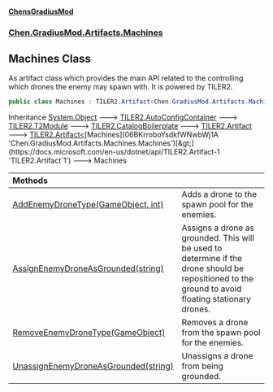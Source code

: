 #### [ChensGradiusMod](index 'index')
### [Chen.GradiusMod.Artifacts.Machines](ayrCd5wE1fGIQOox6GFHYA 'Chen.GradiusMod.Artifacts.Machines')
## Machines Class
As artifact class which provides the main API related to the controlling which drones the enemy may spawn with. It is powered by TILER2.  
```csharp
public class Machines : TILER2.Artifact<Chen.GradiusMod.Artifacts.Machines.Machines>
```

Inheritance [System.Object](https://docs.microsoft.com/en-us/dotnet/api/System.Object 'System.Object') &#129106; [TILER2.AutoConfigContainer](https://docs.microsoft.com/en-us/dotnet/api/TILER2.AutoConfigContainer 'TILER2.AutoConfigContainer') &#129106; [TILER2.T2Module](https://docs.microsoft.com/en-us/dotnet/api/TILER2.T2Module 'TILER2.T2Module') &#129106; [TILER2.CatalogBoilerplate](https://docs.microsoft.com/en-us/dotnet/api/TILER2.CatalogBoilerplate 'TILER2.CatalogBoilerplate') &#129106; [TILER2.Artifact](https://docs.microsoft.com/en-us/dotnet/api/TILER2.Artifact 'TILER2.Artifact') &#129106; [TILER2.Artifact&lt;](https://docs.microsoft.com/en-us/dotnet/api/TILER2.Artifact-1 'TILER2.Artifact`1')[Machines](06BKrroboYsdkfWNwbWj1A 'Chen.GradiusMod.Artifacts.Machines.Machines')[&gt;](https://docs.microsoft.com/en-us/dotnet/api/TILER2.Artifact-1 'TILER2.Artifact`1') &#129106; Machines  

| Methods | |
| :--- | :--- |
| [AddEnemyDroneType(GameObject, int)](rBlf05VZ6caiITwwVUBbzA 'Chen.GradiusMod.Artifacts.Machines.Machines.AddEnemyDroneType(GameObject, int)') | Adds a drone to the spawn pool for the enemies.<br/> |
| [AssignEnemyDroneAsGrounded(string)](ujVsLUGxMgrFCppqzzg4zQ 'Chen.GradiusMod.Artifacts.Machines.Machines.AssignEnemyDroneAsGrounded(string)') | Assigns a drone as grounded. This will be used to determine if the drone should be repositioned to the ground to avoid floating stationary drones.<br/> |
| [RemoveEnemyDroneType(GameObject)](1LqF8kU18SL6Omn8Y+dMoA 'Chen.GradiusMod.Artifacts.Machines.Machines.RemoveEnemyDroneType(GameObject)') | Removes a drone from the spawn pool for the enemies.<br/> |
| [UnassignEnemyDroneAsGrounded(string)](XJdp1Eubm6eDxnF6IddfZw 'Chen.GradiusMod.Artifacts.Machines.Machines.UnassignEnemyDroneAsGrounded(string)') | Unassigns a drone from being grounded.<br/> |

